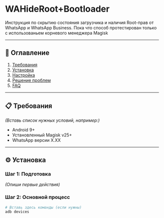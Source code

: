 # WAHideRoot+Bootloader
Инструкция по скрытию состояния загрузчика и наличия Root-прав от WhatsApp и WhatsApp Business. Пока что способ протестирован только с использованьем корневого менеджера Magisk
 
---

## 📌 **Оглавление**  
1. [Требования](#-требования)  
2. [Установка](#-установка)  
3. [Настройка](#-настройка)  
4. [Решение проблем](#-решение-проблем)  
5. [FAQ](#-faq)  

---

## 📋 **Требования**  
*(Вставь список нужных условий, например:)*  
- Android 9+  
- Установленный Magisk v25+  
- WhatsApp версии X.XX  

---

## ⚙️ **Установка**  
### Шаг 1: Подготовка  
*(Опиши первые действия)*  

### Шаг 2: Основной процесс  
```bash
# Вставь здесь команды (если нужны)
adb devices
